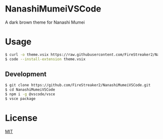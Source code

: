 # NanashiMumeiVSCode

A dark brown theme for Nanashi Mumei

# Usage

```bash
$ curl -o theme.vsix https://raw.githubusercontent.com/FireStreaker2/NanashiMumeiVSCode/refs/heads/main/nanashi-mumei-theme-1.0.0.vsix
$ code --install-extension theme.vsix
```

## Development

```bash
$ git clone https://github.com/FireStreaker2/NanashiMumeiVSCode.git
$ cd NanashiMumeiVSCode
$ npm i -g @vscode/vsce
$ vsce package
```

# License

[MIT](https://github.com/FireStreaker2/NanashiMumeiVSCode/blob/main/LICENSE)
